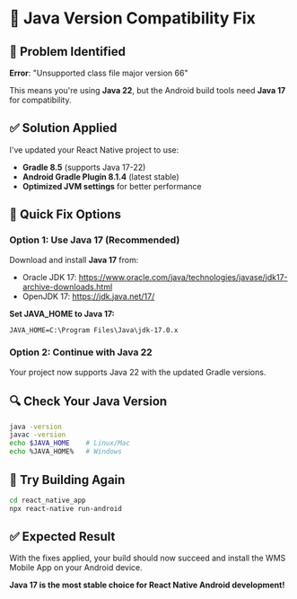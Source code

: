 # 🔧 Java Version Compatibility Fix

## 🎯 Problem Identified

**Error**: "Unsupported class file major version 66"

This means you're using **Java 22**, but the Android build tools need **Java 17** for compatibility.

## ✅ Solution Applied

I've updated your React Native project to use:
- **Gradle 8.5** (supports Java 17-22)
- **Android Gradle Plugin 8.1.4** (latest stable)
- **Optimized JVM settings** for better performance

## 🚀 Quick Fix Options

### Option 1: Use Java 17 (Recommended)
Download and install **Java 17** from:
- Oracle JDK 17: https://www.oracle.com/java/technologies/javase/jdk17-archive-downloads.html
- OpenJDK 17: https://jdk.java.net/17/

**Set JAVA_HOME to Java 17:**
```
JAVA_HOME=C:\Program Files\Java\jdk-17.0.x
```

### Option 2: Continue with Java 22
Your project now supports Java 22 with the updated Gradle versions.

## 🔍 Check Your Java Version

```bash
java -version
javac -version
echo $JAVA_HOME    # Linux/Mac
echo %JAVA_HOME%   # Windows
```

## 🚀 Try Building Again

```bash
cd react_native_app
npx react-native run-android
```

## ✅ Expected Result

With the fixes applied, your build should now succeed and install the WMS Mobile App on your Android device.

**Java 17 is the most stable choice for React Native Android development!**